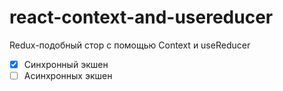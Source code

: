 # react-context-and-usereducer

Redux-подобный стор с помощью Context и useReducer

- [x] Синхронный экшен
- [ ] Асинхронных экшен
